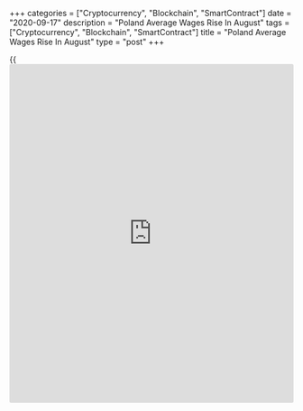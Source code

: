 +++
categories = ["Cryptocurrency", "Blockchain", "SmartContract"]
date = "2020-09-17"
description = "Poland Average Wages Rise In August"
tags = ["Cryptocurrency", "Blockchain", "SmartContract"]
title = "Poland Average Wages Rise In August"
type = "post"
+++

{{<iframe id="large-banner" src="https://www.bounty.group/#slide=22.0" width="100%" height="600" scrolling="no" style="border: 0px solid rgb(216, 221, 230); border-radius: 3px;">}}

Poland's average gross wages grew in August, data from Statistics Poland
showed on Thursday.

Average gross wages and salaries increased 4.1 percent year-on-year in
August. Economists had forecast a rise of 4.0 percent.

On a monthly basis, average gross wages fell 0.8 percent in August.

Average paid employment declined 1.5 percent annually in August.
Economists had forecast a 1.5 percent fall.

On a month-on-month basis, average paid employment rose 0.7 percent in
August.

In August, restoring pre-pandemic full-time jobs, admissions in the
units, returning of employees from care benefits and unpaid leaves was
observed, the agency said.

During the January to August period, average gross wages and salaries
increased 4.3 percent. Average paid employment fell 0.9 percent.

For comments and feedback [contact](https://www.playgroundfx.com/contact/): editorial@rtt[news](https://www.letsplayfx.com/blog/forex-news-website/).com

[Economic News][1]

 **What parts of the world are seeing the best (and worst) economic
performances lately? Click[here][2] to check out our [Econ Scorecard][2]
and find out! See up-to-the-moment [ranking](https://www.playgroundfx.com/blog/crypto-exchange-ranking/)s for the best and worst
performers in [GDP][3], [unemployment rate][4], [inflation][5] and much
more.**

   1. www.rtt[news](https://www.letsplayfx.com/blog/forex-news-website/).com/Content/EconomicNews.aspx
   2. www.rtt[news](https://www.letsplayfx.com/blog/forex-news-website/).com/economic-scorecard/world-rank/unemployment-rate/highest-performance.aspx
   3. www.rtt[news](https://www.letsplayfx.com/blog/forex-news-website/).com/economic-scorecard/world-rank/GDP/highest-performance.aspx
   4. www.rtt[news](https://www.letsplayfx.com/blog/forex-news-website/).com/economic-scorecard/world-rank/unemployment-rate/lowest-performance.aspx
   5. www.rtt[news](https://www.letsplayfx.com/blog/forex-news-website/).com/economic-scorecard/world-rank/CPI/highest-performance.aspx